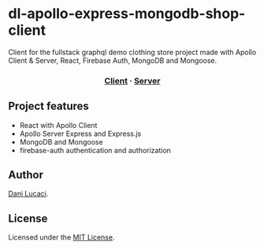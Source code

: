 # dl-apollo-express-mongodb-shop-client

Client for the fullstack graphql demo clothing store project made with Apollo
Client & Server, React, Firebase Auth, MongoDB and Mongoose.

<h3 align="center">
  <a href="https://github.com/danilucaci/dl-apollo-express-mongodb-shop-client">Client</a>
  <span> · </span>
  <a href="https://github.com/danilucaci/dl-apollo-express-mongodb-shop-server">Server</a>
</h3>

## Project features

- React with Apollo Client
- Apollo Server Express and Express.js
- MongoDB and Mongoose
- firebase-auth authentication and authorization

## Author

[Dani Lucaci](https://www.danilucaci.com/).

## License

Licensed under the [MIT License](./LICENSE).
